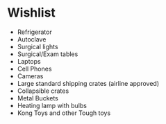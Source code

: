 Wishlist
==========
* Refrigerator
* Autoclave
* Surgical lights
* Surgical/Exam tables
* Laptops
* Cell Phones
* Cameras
* Large standard shipping crates (airline approved)
* Collapsible crates
* Metal Buckets
* Heating lamp with bulbs
* Kong Toys and other Tough toys
